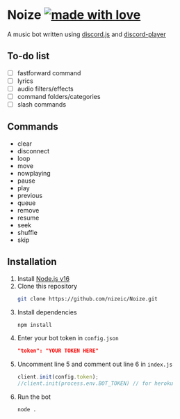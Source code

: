 # Noize [![made with love](https://img.shields.io/badge/made_with-love-red.svg)](https://shields.io/)
A music bot written using [discord.js](https://github.com/discordjs/discord.js) and [discord-player](https://github.com/Androz2091/discord-player)

## To-do list
- [ ] fastforward command
- [ ] lyrics
- [ ] audio filters/effects
- [ ] command folders/categories
- [ ] slash commands

## Commands
* clear
* disconnect
* loop
* move
* nowplaying
* pause
* play
* previous
* queue
* remove
* resume
* seek
* shuffle
* skip

## Installation
1. Install [Node.js v16](https://nodejs.org/en/download/current)
2. Clone this repository
    ```sh
    git clone https://github.com/nizeic/Noize.git
    ```
3. Install dependencies
    ```sh
    npm install
    ```
4. Enter your bot token in `config.json`
    ```json
    "token": "YOUR TOKEN HERE"
    ```
5. Uncomment line 5 and comment out line 6 in `index.js`
    ```js
    client.init(config.token);
    //client.init(process.env.BOT_TOKEN) // for heroku
    ```
6. Run the bot
    ```sh
    node .
    ```
